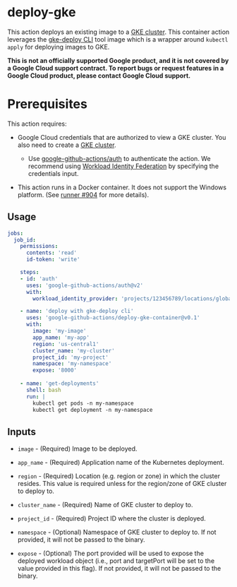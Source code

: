 # deploy-gke

This action deploys an existing image to a [GKE cluster](https://cloud.google.com/kubernetes-engine). This container action leverages the [gke-deploy CLI](https://github.com/GoogleCloudPlatform/cloud-builders/tree/master/gke-deploy) tool image which is a wrapper around `kubectl apply` for deploying images to GKE.

**This is not an officially supported Google product, and it is not covered by a Google Cloud support contract. To report bugs or request features in a Google Cloud product, please contact Google Cloud support.**

# Prerequisites

This action requires:

- Google Cloud credentials that are authorized to view a GKE cluster. You also need to create a [GKE cluster](https://cloud.google.com/kubernetes-engine/docs/deploy-app-cluster).
  - Use [google-github-actions/auth](https://github.com/google-github-actions/auth) to authenticate the action. We recommend using [Workload Identity Federation](https://cloud.google.com/iam/docs/workload-identity-federation) by specifying the credentials input.

- This action runs in a Docker container. It does not support the Windows platform. (See [runner #904](https://github.com/actions/runner/issues/904) for more details).

## Usage

```yaml
jobs:
  job_id:
    permissions:
      contents: 'read'
      id-token: 'write'

    steps:
    - id: 'auth'
      uses: 'google-github-actions/auth@v2'
      with:
        workload_identity_provider: 'projects/123456789/locations/global/workloadIdentityPools/my-pool/providers/my-provider'

    - name: 'deploy with gke-deploy cli'
      uses: 'google-github-actions/deploy-gke-container@v0.1'
      with:
        image: 'my-image'
        app_name: 'my-app'
        region: 'us-central1'
        cluster_name: 'my-cluster'
        project_id: 'my-project'
        namespace: 'my-namespace'
        expose: '8000'
    
    - name: 'get-deployments'
      shell: bash
      run: |
        kubectl get pods -n my-namespace
        kubectl get deployment -n my-namespace
```

## Inputs
- `image` - (Required) Image to be deployed.

- `app_name` - (Required) Application name of the Kubernetes deployment.

- `region` - (Required) Location (e.g. region or zone) in which the cluster
    resides. This value is required unless for the region/zone of GKE cluster
    to deploy to.

- `cluster_name` - (Required) Name of GKE cluster to deploy to.

- `project_id` - (Required) Project ID where the cluster is deployed.

- `namespace` - (Optional) Namespace of GKE cluster to deploy to.
    If not provided, it will not be passed to the binary. 

- `expose` - (Optional) The port provided will be used to expose the deployed
   workload object (i.e., port and targetPort will be set to the value provided
   in this flag). If not provided, it will not be passed to the binary.
